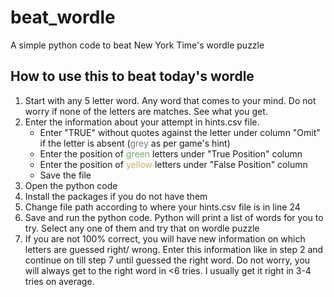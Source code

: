 <!DOCTYPE html>
<html>
<head>
</head>
<body>

<h1>beat_wordle</h1>
A simple python code to beat New York Time's wordle puzzle

<h2>How to use this to beat today's wordle</h2>
<ol type="1">
  <li>Start with any 5 letter word. Any word that comes to your mind. Do not worry if none of the letters are matches. See what you get.</li>
  <li>Enter the information about your attempt in hints.csv file.<br>
  <ul>  
    <li>Enter "TRUE" without quotes against the letter under column "Omit" if the letter is absent (<span style="color:#777A7C">grey</span> as per game's hint)</li>
    <li>Enter the position of <span style="color:#79A86B">green</span> letters under "True Position" column</li>
    <li>Enter the position of <span style="color:#C4B465">yellow</span> letters under "False Position" column</li>
    <li>Save the file</li>
  </ul>
  <li>Open the python code</li>
  <li>Install the packages if you do not have them</li>
  <li>Change file path according to where your hints.csv file is in line 24</li>
  <li>Save and run the python code. Python will print a list of words for you to try. Select any one of them and try that on wordle puzzle</li>
  <li>If you are not 100% correct, you will have new information on which letters are guessed right/ wrong. Enter this information like in step 2 and continue on till step 7 until guessed the right word. Do not worry, you will always get to the right word in <6 tries. I usually get it right in 3-4 tries on average.</li>
</ol>


</body>
</html>

